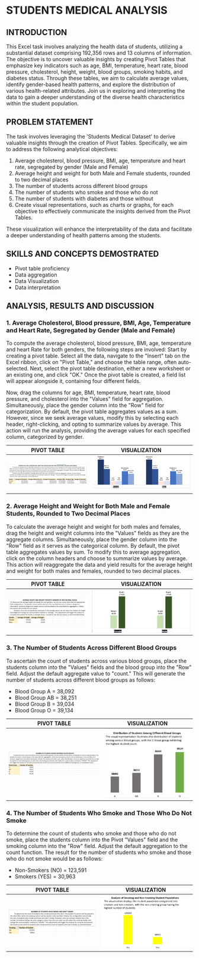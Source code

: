 # STUDENTS MEDICAL ANALYSIS

## INTRODUCTION

This Excel task involves analyzing the health data of students, utilizing a substantial dataset comprising 192,356 rows and 13 columns of information. The objective is to uncover valuable insights by creating Pivot Tables that emphasize key indicators such as age, BMI, temperature, heart rate, blood pressure, cholesterol, height, weight, blood groups, smoking habits, and diabetes status. Through these tables, we aim to calculate average values, identify gender-based health patterns, and explore the distribution of various health-related attributes. Join us in exploring and interpreting the data to gain a deeper understanding of the diverse health characteristics within the student population.

## PROBLEM STATEMENT

The task involves leveraging the 'Students Medical Dataset' to derive valuable insights through the creation of Pivot Tables. Specifically, we aim to address the following analytical objectives:

1. Average cholesterol, blood pressure, BMI, age, temperature and heart rate, segregated by gender (Male and Female)
2. Average height and weight for both Male and Female students, rounded to two decimal places
3. The number of students across different blood groups
4. The number of students who smoke and those who do not
5. The number of students with diabetes and those without
6. Create visual representations, such as charts or graphs, for each objective to effectively communicate the insights derived from the Pivot Tables.

These visualization will enhance the interpretability of the data and facilitate a deeper understanding of health patterns among the students.

## SKILLS AND CONCEPTS DEMOSTRATED
- Pivot table proficiency
- Data aggregation
- Data Visualization
- Data interpretation

## ANALYSIS, RESULTS AND DISCUSSION

### 1. Average Cholesterol, Blood pressure, BMI, Age, Temperature and Heart Rate, Segregated by Gender (Male and Female)

To compute the average cholesterol, blood pressure, BMI, age, temperature and heart Rate for both genders, the following steps are involved: Start by creating a pivot table. Select all the data, navigate to the "Insert" tab on the Excel ribbon, click on "Pivot Table," and choose the table range, often auto-selected. Next, select the pivot table destination, either a new worksheet or an existing one, and click "OK." Once the pivot table is created, a field list will appear alongside it, containing four different fields.

Now, drag the columns for age, BMI, temperature, heart rate, blood pressure, and cholesterol into the "Values" field for aggregation. Simultaneously, place the gender column into the "Row" field for categorization. By default, the pivot table aggregates values as a sum. However, since we seek average values, modify this by selecting each header, right-clicking, and opting to summarize values by average. This action will run the analysis, providing the average values for each specified column, categorized by gender.

PIVOT TABLE                                                                   |VISUALIZATION
:----------------------------------------------------------------------------:|:----------------------------------------------------------------------------------:
![](Average_BATHBC.PNG)                                                       |![](Visual_BATHBC.png)


### 2. Average Height and Weight for Both Male and Female Students, Rounded to Two Decimal Places

To calculate the average height and weight for both males and females, drag the height and weight columns into the "Values" fields as they are the aggregate columns. Simultaneously, place the gender column into the "Row" field as it serves as the categorical column. By default, the pivot table aggregates values by sum. To modify this to average aggregation, click on the column headers and choose to summarize values by average.
This action will reaggregate the data and yield results for the average height and weight for both males and females, rounded to two decimal places.

PIVOT TABLE                                                                    |VISUALIZATION
:-----------------------------------------------------------------------------:|:----------------------------------------------------------------------------------:
![](Avg_HW.png)                                                                |![](Visual_HW.png)


### 3. The Number of Students Across Different Blood Groups

To ascertain the count of students across various blood groups, place the students column into the "Values" fields and the blood group into the "Row" field. Adjust the default aggregate value to "count." This will generate the number of students across different blood groups as follows:

- Blood Group A = 38,092
- Blood Group AB = 38,251
- Blood Group B = 39,034
- Blood Group O = 39,134

PIVOT TABLE                                                                    |VISUALIZATION
:-----------------------------------------------------------------------------:|:----------------------------------------------------------------------------------:
![](Blood_groups.PNG)                                                                |![](Visual_Bloodgroup.png)


### 4. The Number of Students Who Smoke and Those Who Do Not Smoke

To determine the count of students who smoke and those who do not smoke, place the students column into the Pivot "Values" field and the smoking column into the "Row" field. Adjust the default aggregation to the count function. The result for the number of students who smoke and those who do not smoke would be as follows:

- Non-Smokers (NO) = 123,591
- Smokers (YES) = 30,963

PIVOT TABLE                                                                    |VISUALIZATION
:-----------------------------------------------------------------------------:|:----------------------------------------------------------------------------------:
![](Smoke.PNG)                                                                |![](Visual_Smoke.png)



















